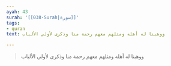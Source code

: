```yaml
---
ayah: 43
surah: '[[038-Surah|سورة]]'
tags:
- quran
text: ووهبنا له أهله ومثلهم معهم رحمة منا وذكرى لأولي الألباب

---
```

> ووهبنا له أهله ومثلهم معهم رحمة منا وذكرى لأولي الألباب
